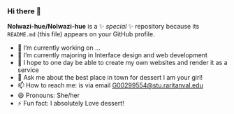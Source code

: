 ### Hi there 👋


**Nolwazi-hue/Nolwazi-hue** is a ✨ _special_ ✨ repository because its `README.md` (this file) appears on your GitHub profile.


- 🔭 I’m currently working on ...
- 🌱 I’m currently majoring in Interface design and web development
- 👯 I hope to one day be able to create my own websites and render it as a service 
- 💬 Ask me about the best place in town for dessert I am your girl!
- 📫 How to reach me: is via email G00299554@stu.raritanval.edu
- 😄 Pronouns: She/her
- ⚡ Fun fact: I absolutely Love dessert!


